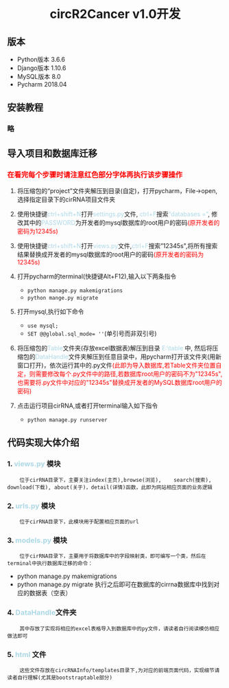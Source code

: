 # <center>circR2Cancer v1.0开发</center>
## 版本
+ Python版本 3.6.6 
+ Django版本 1.10.6
+ MySQL版本 8.0
+ Pycharm 2018.04
## 安装教程
### 略
## 导入项目和数据库迁移
### <font color=red>在看完每个步骤时请注意红色部分字体再执行该步骤操作</font>
1. 将压缩包的“project”文件夹解压到目录(自定)，打开pycharm，File->open,选择指定目录下的cirRNA项目文件夹

2. 使用快捷键<font color="lightblue">ctrl+shift+N</font>打开<font color="lightblue">settings.py</font>文件, <font color="lightblue">ctrl+F</font>搜索<font color="lightblue">“databases =”</font>, 修改其中的<font color="lightblue">PASSWORD</font>为开发者的mysql数据库的root用户的密码<font color="red">(原开发者的密码为12345s)</font>
3. 使用快捷键<font color="lightblue">ctrl+shift+N</font>打开<font color="lightblue">views.py</font>文件,<font color="lightblue">ctrl+F</font>搜索”12345s",将所有搜索结果替换成开发者的mysql数据库的root用户的密码<font color="red">(原开发者的密码为12345s)</font>
4. 打开pycharm的terminal(快捷键Alt+F12),输入以下两条指令
    + `python manage.py makemigrations`
    + `python mange.py migrate`
5. 打开mysql,执行如下命令
    + `use mysql;`
    + `SET @@global.sql_mode= ''`(单引号而非双引号)
6. 将压缩包的<font color="lightblue">Table</font>文件夹(存放excel数据表)解压到目录 <font color="lightblue">E:\table</font> 中, 然后将压缩包的<font color="lightblue">DataHandle</font>文件夹解压到任意目录中，用pycharm打开该文件夹(用新窗口打开)，依次运行其中的.py文件<font color="red">(此即为导入数据库,若Table文件夹位置自定，则需要修改每个.py文件中的路径,若数据库root用户的密码不为"12345s",也需要将.py文件中对应的"12345s"替换成开发者的MySQL数据库root用户的密码)</font>
7. 点击运行项目cirRNA,或者打开terminal输入如下指令
    + `python manage.py runserver`

## 代码实现大体介绍
### 1. <font color="lightblue">views.py</font> 模块
        位于cirRNA目录下，主要关注index(主页),browse(浏览),    search(搜索), download(下载), about(关于)，detail(详情)函数，此即为网站相应页面的业务逻辑
### 2. <font color="lightblue">urls.py</font> 模块
        位于cirRNA目录下，此模块用于配置相应页面的url
### 3. <font color="lightblue">models.py</font> 模块
        位于cirRNA目录下，主要用于将数据库中的字段映射类，即可编写一个类，然后在terminal中执行数据库迁移的命令：
+ python manage.py makemigrations
+ python manage.py migrate
执行之后即可在数据库的cirrna数据库中找到对应的数据表（空表）
### 4. <font color="lightblue">DataHandle</font>文件夹
        其中存放了实现将相应的excel表格导入到数据库中的py文件，请读者自行阅读模仿相应做法即可
### 5. <font color="lightblue">html</font> 文件
        这些文件存放在circRNAInfo/templates目录下,为对应的前端页面代码，实现细节请读者自行理解(尤其是bootstraptable部分)    